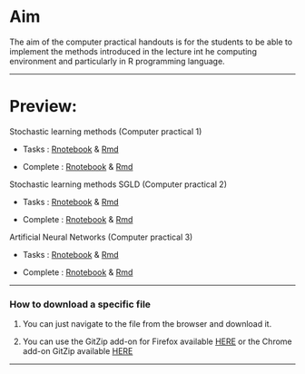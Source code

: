<!-- -------------------------------------------------------------------------------- -->

<!-- Copyright 2021 Georgios Karagiannis -->

<!-- georgios.karagiannis@durham.ac.uk -->
<!-- Associate Professor -->
<!-- Department of Mathematical Sciences, Durham University, Durham,  UK  -->

<!-- This file is part of Bayesian_Statistics_Michaelmas_2021 (MATH3341/4031 Bayesian Statistics III/IV) -->
<!-- which is the material of the course (MATH3341/4031 Bayesian Statistics III/IV) -->
<!-- taught by Georgios P. Katagiannis in the Department of Mathematical Sciences   -->
<!-- in the University of Durham  in Michaelmas term in 2019 -->

<!-- Bayesian_Statistics_Michaelmas_2021 is free software: you can redistribute it and/or modify -->
<!-- it under the terms of the GNU General Public License as published by -->
<!-- the Free Software Foundation version 3 of the License. -->

<!-- Bayesian_Statistics_Michaelmas_2021 is distributed in the hope that it will be useful, -->
<!-- but WITHOUT ANY WARRANTY; without even the implied warranty of -->
<!-- MERCHANTABILITY or FITNESS FOR A PARTICULAR PURPOSE.  See the -->
<!-- GNU General Public License for more details. -->

<!-- You should have received a copy of the GNU General Public License -->
<!-- along with Bayesian_Statistics_Michaelmas_2021  If not, see <http://www.gnu.org/licenses/>. -->

<!-- -------------------------------------------------------------------------------- -->

<!-- -------------------------------------------------------------------------------- -->

<!-- Copyright 2019 Georgios Karagiannis -->

<!-- georgios.karagiannis@durham.ac.uk -->
<!-- Assistant Professor -->
<!-- Department of Mathematical Sciences, Durham University, Durham,  UK  -->

<!-- This file is part of Bayesian_Statistics (MATH3341/4031 Bayesian Statistics III/IV) -->
<!-- which is the material of the course (MATH3341/4031 Bayesian Statistics III/IV) -->
<!-- taught by Georgios P. Katagiannis in the Department of Mathematical Sciences   -->
<!-- in the University of Durham  in Michaelmas term in 2019 -->

<!-- Bayesian_Statistics is free software: you can redistribute it and/or modify -->
<!-- it under the terms of the GNU General Public License as published by -->
<!-- the Free Software Foundation version 3 of the License. -->

<!-- Bayesian_Statistics is distributed in the hope that it will be useful, -->
<!-- but WITHOUT ANY WARRANTY; without even the implied warranty of -->
<!-- MERCHANTABILITY or FITNESS FOR A PARTICULAR PURPOSE.  See the -->
<!-- GNU General Public License for more details. -->

<!-- You should have received a copy of the GNU General Public License -->
<!-- along with Bayesian_Statistics  If not, see <http://www.gnu.org/licenses/>. -->

<!-- -------------------------------------------------------------------------------- -->


Aim
===

The aim of the computer practical handouts is for the students to be able to implement the methods introduced in the lecture int he computing environment and particularly in R programming language. 

------------------------------------------------------------------------

Preview:
========

Stochastic learning methods (Computer practical 1)

-   Tasks : [Rnotebook](http://htmlpreview.github.io/?https://github.com/georgios-stats/Machine_Learning_and_Neural_Networks_III_Epiphany_2023/blob/main/Computer_practical/Stochastic_learning_methods_tasks.nb.html) & [Rmd](https://github.com/georgios-stats/Machine_Learning_and_Neural_Networks_III_Epiphany_2023/blob/main/Computer_practical/Stochastic_learning_methods_tasks.Rmd)  

-   Complete : [Rnotebook](http://htmlpreview.github.io/?https://github.com/georgios-stats/Machine_Learning_and_Neural_Networks_III_Epiphany_2023/blob/main/Computer_practical/Stochastic_learning_methods.nb.html) & [Rmd](https://github.com/georgios-stats/Machine_Learning_and_Neural_Networks_III_Epiphany_2023/blob/main/Computer_practical/Stochastic_learning_methods.Rmd)  

Stochastic learning methods SGLD (Computer practical 2)

-   Tasks : [Rnotebook](http://htmlpreview.github.io/?https://github.com/georgios-stats/Machine_Learning_and_Neural_Networks_III_Epiphany_2023/blob/main/Computer_practical/Stochastic_gradient_langevin_dynamics_tasks.nb.html) & [Rmd](https://github.com/georgios-stats/Machine_Learning_and_Neural_Networks_III_Epiphany_2023/blob/main/Computer_practical/Stochastic_gradient_langevin_dynamics_tasks.Rmd)  

-   Complete : [Rnotebook](http://htmlpreview.github.io/?https://github.com/georgios-stats/Machine_Learning_and_Neural_Networks_III_Epiphany_2023/blob/main/Computer_practical/Stochastic_gradient_langevin_dynamics.nb.html) & [Rmd](https://github.com/georgios-stats/Machine_Learning_and_Neural_Networks_III_Epiphany_2023/blob/main/Computer_practical/Stochastic_gradient_langevin_dynamics.Rmd)  

Artificial Neural Networks (Computer practical 3)

-   Tasks : [Rnotebook](http://htmlpreview.github.io/?https://github.com/georgios-stats/Machine_Learning_and_Neural_Networks_III_Epiphany_2023/blob/main/Computer_practical/Artificial_Neural_Networks_tasks.nb.html) & [Rmd](https://github.com/georgios-stats/Machine_Learning_and_Neural_Networks_III_Epiphany_2023/blob/main/Computer_practical/Artificial_Neural_Networks_tasks.Rmd)  

-   Complete : [Rnotebook](http://htmlpreview.github.io/?https://github.com/georgios-stats/Machine_Learning_and_Neural_Networks_III_Epiphany_2023/blob/main/Computer_practical/Artificial_Neural_Networks.nb.html) & [Rmd](https://github.com/georgios-stats/Machine_Learning_and_Neural_Networks_III_Epiphany_2023/blob/main/Computer_practical/Artificial_Neural_Networks.Rmd)  

------------------------------------------------------------------------


### How to download a specific file

1. You can just navigate to the file from the browser and download it.

2. You can use the GitZip add-on for Firefox available [HERE](https://www.google.com/url?sa=t&rct=j&q=&esrc=s&source=web&cd=3&cad=rja&uact=8&ved=2ahUKEwias52xjd3nAhXPUs0KHeXHCEUQFjACegQIAhAB&url=https%3A%2F%2Faddons.mozilla.org%2Fen-US%2Ffirefox%2Faddon%2Fgitzip%2F&usg=AOvVaw37servrJ29tuNcx9dIQDqy) or the Chrome add-on GitZip available [HERE](https://www.google.com/url?sa=t&rct=j&q=&esrc=s&source=web&cd=2&cad=rja&uact=8&ved=2ahUKEwias52xjd3nAhXPUs0KHeXHCEUQFjABegQIARAB&url=https%3A%2F%2Fchrome.google.com%2Fwebstore%2Fdetail%2Fgitzip-for-github%2Fffabmkklhbepgcgfonabamgnfafbdlkn%3Fhl%3Den&usg=AOvVaw1Pn3VXuXz1Fphl7dsPEhDS)


------------------------------------------------------------------------
